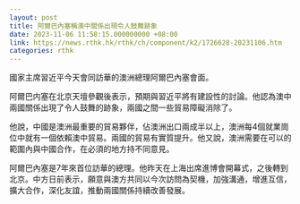 ```yaml
---
layout: post
title: 阿爾巴內塞稱澳中關係出現令人鼓舞跡象
date: 2023-11-06 11:58:15.000000000 +08:00
link: https://news.rthk.hk/rthk/ch/component/k2/1726628-20231106.htm
categories: rthk
---
```


國家主席習近平今天會同訪華的澳洲總理阿爾巴內塞會面。

阿爾巴内塞在北京天壇參觀後表示，預期與習近平將有建設性的討論。他認為澳中兩國關係出現了令人鼓舞的跡象，兩國之間一些貿易障礙消除了。

他說，中國是澳洲最重要的貿易夥伴，佔澳洲出口兩成半以上，澳洲每4個就業崗位中就有一個依賴澳中貿易。兩國的貿易有實質提升。他又說，澳洲需要在可以的範圍內與中國合作，在必須的地方持不同意見。

阿爾巴內塞是7年來首位訪華的總理。他昨天在上海出席進博會開幕式，之後轉到北京。中方日前表示，願意與澳方共同以今次訪問為契機，加強溝通，增進互信，擴大合作，深化友誼，推動兩國關係持續改善發展。

